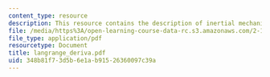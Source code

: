 ```yaml
---
content_type: resource
description: This resource contains the description of inertial mechanics.
file: /media/https%3A/open-learning-course-data-rc.s3.amazonaws.com/2-141-modeling-and-simulation-of-dynamic-systems-fall-2006/348b81f73d5b6e1ab91526360097c39a_langrange_deriva.pdf
file_type: application/pdf
resourcetype: Document
title: langrange_deriva.pdf
uid: 348b81f7-3d5b-6e1a-b915-26360097c39a
---
```

